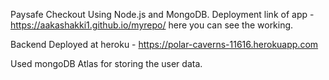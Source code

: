 Paysafe Checkout Using Node.js and MongoDB.
Deployment link of app - https://aakashakki1.github.io/myrepo/ here you can see the working.

Backend Deployed at heroku -  https://polar-caverns-11616.herokuapp.com

Used mongoDB Atlas for storing the user data.
